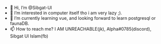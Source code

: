 - 👋 Hi, I’m @Sibgat-Ul
- 👀 I’m interested in computer itself tho i am very lazy  ;).
- 🌱 I’m currently learning vue, and looking forward to learn postgresql or faunaDB.
- 📫 How to reach me? I AM UNREACHABLE(jk), Alpha#0785(discord), Sibgat Ul Islam(fb)

<!---
Sibgat-Ul/Sibgat-Ul is a ✨ special ✨ repository because its `README.md` (this file) appears on your GitHub profile.
You can click the Preview link to take a look at your changes.
--->
